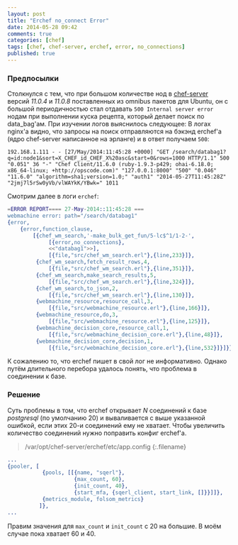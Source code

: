 ```yaml
---
layout: post
title: "Erchef no_connect Error"
date: 2014-05-28 09:42
comments: true
categories: [chef]
tags: [chef, chef-server, erchef, error, no_connections]
published: true
---
```


### Предпосылки
Столкнулся с тем, что при большом количестве нод в [chef-server](http://opscode.com) версий *11.0.4* и *11.0.8* поставленных из omnibus пакетов для Ubuntu, он с большой периодичностью стал отдавать `500 Internal server error` нодам при выполнении куска рецепта, который делает поиск по data_bag'ам. При изучении логов выяснилось следующее:
В логах nginx'a видно, что запросы на поиск отправляются на бэкэнд erchef'а (ядро chef-server написанное на эрланге) и в ответ получаем `500`:

```
192.168.1.111 - - [27/May/2014:11:45:28 +0000] "GET /search/databag1?q=id:node1&sort=X_CHEF_id_CHEF_X%20asc&start=0&rows=1000 HTTP/1.1" 500 "0.051" 36 "-" "Chef Client/11.6.0 (ruby-1.9.3-p429; ohai-6.18.0; x86_64-linux; +http://opscode.com)" "127.0.0.1:8000" "500" "0.046" "11.6.0" "algorithm=sha1;version=1.0;" "auth1" "2014-05-27T11:45:28Z" "2jmj7l5rSw0yVb/vlWAYkK/YBwk=" 1011
```

Смотрим далее в логи `erchef`:

``` erlang
=ERROR REPORT==== 27-May-2014::11:45:28 ===
webmachine error: path="/search/databag1"
{error,
    {error,function_clause,
        [{chef_wm_search,'-make_bulk_get_fun/5-lc$^1/1-2-',
             [{error,no_connections},
             <<"databag1">>],
             [{file,"src/chef_wm_search.erl"},{line,233}]},
         {chef_wm_search,fetch_result_rows,4,
             [{file,"src/chef_wm_search.erl"},{line,351}]},
         {chef_wm_search,make_search_results,5,
             [{file,"src/chef_wm_search.erl"},{line,324}]},
         {chef_wm_search,to_json,2,
             [{file,"src/chef_wm_search.erl"},{line,130}]},
         {webmachine_resource,resource_call,3,
             [{file,"src/webmachine_resource.erl"},{line,166}]},
         {webmachine_resource,do,3,
             [{file,"src/webmachine_resource.erl"},{line,125}]},
         {webmachine_decision_core,resource_call,1,
             [{file,"src/webmachine_decision_core.erl"},{line,48}]},
         {webmachine_decision_core,decision,1,
             [{file,"src/webmachine_decision_core.erl"},{line,532}]}]}}
```
К сожалению то, что erchef пишет в свой лог не информативно. Однако путём длительного перебора удалось понять, что проблема в соединении к базе.

<!--more-->

### Решение
Суть проблемы в том, что erchef открывает *N* соединений к базе *postgresql* (по умолчанию 20) и вываливается с выше указанной ошибкой, если этих 20-и соединений ему не хватает.
Чтобы увеличить количество соединений нужно поправить конфиг erchef'a.

>/var/opt/chef-server/erchef/etc/app.config
{:.filename}

``` erlang
...
{pooler, [
           {pools, [[{name, "sqerl"},
                     {max_count, 60},
                     {init_count, 40},
                     {start_mfa, {sqerl_client, start_link, []}}]]},
           {metrics_module, folsom_metrics}
          ]},
...
```
Правим значения для `max_count` и `init_count` с 20 на большие. В моём случае пока хватает 60 и 40.